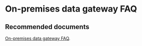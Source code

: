   <properties
	pageTitle="on-premises data gateway faq"
	description="on-premises data gateway faq"
	service="microsoft.PowerBIDedicated"
	resource="capacities"
	authors="pjfreitas"
	ms.author="pfreitas"	
	displayOrder="390"
	selfHelpType="generic"
	supportTopicIds="32628125"
	productPesIds="16334"
	cloudEnvironments="public, MoonCake, fairfax" 
	articleId="eba0de13-b026-3d26-aee0-42be220af9a9"
/>

# On-premises data gateway FAQ

## **Recommended documents**

[On-premises data gateway FAQ](https://docs.microsoft.com/power-bi/service-gateway-onprem-faq).<br>